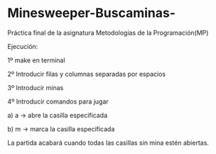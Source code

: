 # Minesweeper-Buscaminas-
Práctica final de la asignatura Metodologías de la Programación(MP)

Ejecución:

1º make en terminal

2º Introducir filas y columnas separadas por espacios

3º Introducir minas 

4º Introducir comandos para jugar 

   a) a <fila> <columna> -> abre la casilla especificada
   
   b) m <fila> <columna> -> marca la casilla especificada

La partida acabará cuando todas las casillas sin mina estén abiertas.
